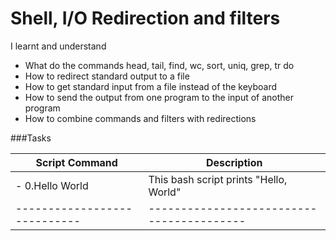 # Shell, I/O Redirection and filters
I learnt and understand

- What do the commands head, tail, find, wc, sort, uniq, grep, tr do
- How to redirect standard output to a file
- How to get standard input from a file instead of the keyboard
- How to send the output from one program to the input of another program
- How to combine commands and filters with redirections


###Tasks

Script Command               |        Description
---------------------------- | ----------------------------------------
- 0.Hello World              | This bash script prints "Hello, World"				    | followed by a new line to the standard
---------------------------- | -----------------------------------------
